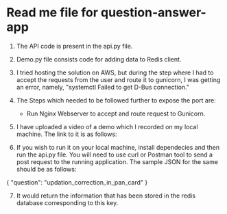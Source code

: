 # Read me file for question-answer-app

1. The API code is present in the api.py file.
2. Demo.py file consists code for adding data to Redis client.
   
3. I tried hosting the solution on AWS, but during the step where I had to accept the requests from the user and route it to gunicorn, I was getting an error, namely, 
"systemctl Failed to get D-Bus connection." 

4. The Steps which needed to be followed further to expose the port are:
   - Run Nginx Webserver to accept and route request to Gunicorn.

5. I have uploaded a video of a demo which I recorded on my local machine. The link to it is as follows:

6. If you wish to run it on your local machine, install dependecies and then run the api.py file. You will need to use curl or Postman tool to send a post request to the running application. The sample JSON for the same should be as follows:

{
    "question": "updation_correction_in_pan_card"
}

7. It would return the information that has been stored in the redis database corresponding to this key.
